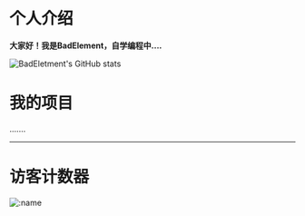 # 个人介绍 
**大家好！我是BadElement，自学编程中....**

![BadEletment's GitHub stats](https://github-readme-stats.vercel.app/api?username=BadElement&theme=dracula&show_icons=true)
# 我的项目
.......

- - -
# 访客计数器
![:name](https://count.getloli.com/get/@BadElement?theme=gelbooru)


